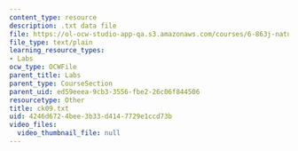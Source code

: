 ```yaml
---
content_type: resource
description: .txt data file
file: https://ol-ocw-studio-app-qa.s3.amazonaws.com/courses/6-863j-natural-language-and-the-computer-representation-of-knowledge-spring-2003/4246d6724bee3b33d4147729e1ccd73b_ck09.txt
file_type: text/plain
learning_resource_types:
- Labs
ocw_type: OCWFile
parent_title: Labs
parent_type: CourseSection
parent_uid: ed59eeea-9cb3-3556-fbe2-26c06f844506
resourcetype: Other
title: ck09.txt
uid: 4246d672-4bee-3b33-d414-7729e1ccd73b
video_files:
  video_thumbnail_file: null
---
```

